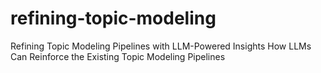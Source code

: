 # refining-topic-modeling
Refining Topic Modeling Pipelines with LLM-Powered Insights How LLMs Can Reinforce the Existing Topic Modeling Pipelines

